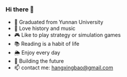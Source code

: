### Hi there 👋

- 🏫 Graduated from Yunnan University
- 🎵 Love history and music
- 🎮 Like to play strategy or simulation games
- 📚 Reading is a habit of life
- 🌦️ Enjoy every day
- 🗻 Building the future
- 📫 contact me: hangxingbao@gmail.com

<!--
![baohangxing's github stats](https://github-readme-stats.vercel.app/api?username=baohangxing&count_private=true)
-->
